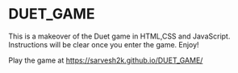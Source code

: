 # DUET_GAME

This is a makeover of the Duet game in HTML,CSS and JavaScript.
Instructions will be clear once you enter the game. Enjoy!

Play the game at https://sarvesh2k.github.io/DUET_GAME/

